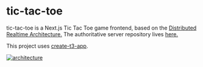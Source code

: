 # tic-tac-toe

tic-tac-toe is a Next.js Tic Tac Toe game frontend, based on the [Distributed
Realtime Architecture.][1] The authoritative server repository lives [here.][2]

This project uses [create-t3-app][4].

[![architecture][3]][1]

[1]: https://www.hxann.com/blog/posts/distributed-realtime-server
[2]: https://github.com/intagaming/tic-tac-toe-worker
[3]: https://res.cloudinary.com/an7/image/upload/v1657248180/blog/distributed-realtime-architecture-extended_f3olml.png
[4]: https://create.t3.gg/
